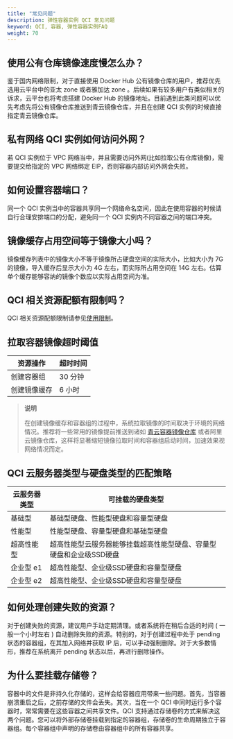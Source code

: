 ```yaml
---
title: "常见问题"
description: 弹性容器实例 QCI 常见问题
keyword: QCI, 容器, 弹性容器实例FAQ
weight: 70
---
```


## 使用公有仓库镜像速度慢怎么办？

鉴于国内网络限制，对于直接使用 Docker Hub 公有镜像仓库的用户，推荐优先选用云平台中的亚太 zone 或者雅加达 zone 。后续如果有较多用户有类似相关的诉求，云平台也将考虑搭建 Docker Hub 的镜像地址。目前遇到此类问题可以优先考虑先将公有镜像仓库推送到青云镜像仓库，并且在创建 QCI 实例的时候直接指定青云镜像仓库。

## 私有网络 QCI 实例如何访问外网？

若 QCI 实例位于 VPC 网络当中，并且需要访问外网(比如拉取公有仓库镜像)，需要提交给指定的 VPC 网络绑定 EIP，否则容器内部访问外网会失败。

## 如何设置容器端口？

同一个 QCI 实例当中的容器共享同一个网络命名空间，因此在使用容器的时候请自行合理安排端口的分配，避免同一个 QCI 实例内不同容器之间的端口冲突。

## 镜像缓存占用空间等于镜像大小吗？

镜像缓存列表中的镜像大小不等于镜像所占硬盘空间的实际大小，比如大小为 7G 的镜像，导入缓存后显示大小为 4G 左右，而实际所占用空间在 14G 左右。估算单个缓存能够容纳的镜像个数应以实际占用空间为准。

## QCI 相关资源配额有限制吗？

QCI 相关资源配额限制请参见[使用限制](/container/qci/intro/limit/)。

## 拉取容器镜像超时阈值

| 资源操作     | 超时时间 |
| ------------ | -------- |
| 创建容器组   | 30 分钟  |
| 创建镜像缓存 | 6 小时   |

> **说明**
>
> 在创建镜像缓存和容器组的过程中，系统拉取镜像的时间取决于环境的网络情况。推荐将一些常用的镜像提前推送到诸如 [青云容器镜像仓库](https://docs.qingcloud.com/product/container/docker_hub.html) 或者阿里云镜像仓库，这样将显著缩短镜像拉取时间和容器组启动时间，加速效果视网络情况而定。

## QCI 云服务器类型与硬盘类型的匹配策略

| 云服务器类型 | 可挂载的硬盘类型                                             |
| ------------ | ------------------------------------------------------------ |
| 基础型       | 基础型硬盘、性能型硬盘和容量型硬盘                           |
| 性能型       | 性能型硬盘、容量型硬盘和基础型硬盘                           |
| 超高性能型   | 超高性能型云服务器能够挂载超高性能型硬盘、容量型硬盘和企业级SSD硬盘 |
| 企业型 e1    | 超高性能型、企业级SSD硬盘和容量型硬盘                        |
| 企业型 e2    | 超高性能型、企业级SSD硬盘和容量型硬盘                        |



## 如何处理创建失败的资源？

对于创建失败的资源，建议用户手动定期清理。或者系统将在稍后合适的时间 ( 一般一个小时左右 ) 自动删除失败的资源。特别的，对于创建过程中处于 pending 状态的容器组，在其加入网络并获取 IP 后，可以手动强制删除。对于大多数情形，推荐在系统离开 pending 状态以后，再进行删除操作。

## 为什么要挂载存储卷？

容器中的文件是非持久化存储的，这样会给容器应用带来一些问题。首先，当容器崩溃重启之后，之前存储的文件会丢失。其次，当在一个 QCI 中同时运行多个容器时，常常需要在这些容器之间共享文件。QCI 支持通过存储卷的方式来解决这两个问题。您可以将外部存储卷挂载到指定的容器组，存储卷的生命周期独立于容器组。每个容器组中声明的存储卷由容器组中的所有容器共享。
